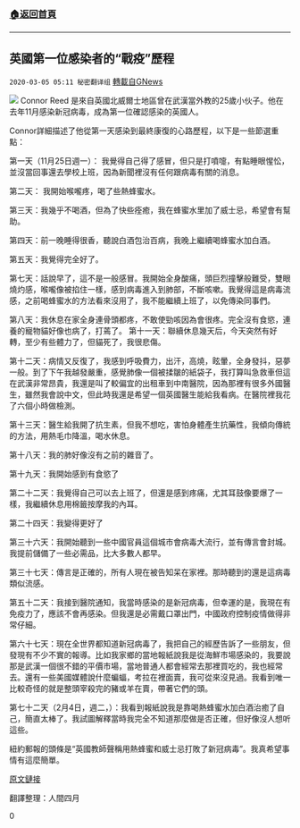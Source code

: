 ###  [:house:返回首頁](https://github.com/ourhimalayas/txt)
---

## 英國第一位感染者的“戰疫”歷程
`2020-03-05 05:11 秘密翻译组` [轉載自GNews](https://gnews.org/zh-hant/131308/)

![](https://s3-ap-northeast-1.amazonaws.com/news.guo.offload.media/wp-content/uploads/2020/03/05050754/2-4.jpg)
Connor Reed 是來自英國北威爾士地區曾在武漢當外教的25歲小伙子。他在去年11月感染新冠病毒，成為第一位確認感染的英國人。

Connor詳細描述了他從第一天感染到最終康復的心路歷程，以下是一些節選重點：

第一天（11月25日週一）： 我覺得自己得了感冒，但只是打噴嚏，有點睡眼惺忪，並沒當回事還去學校上班，因為新聞裡沒有任何跟病毒有關的消息。

第二天： 我開始喉嚨疼，喝了些熱蜂蜜水。

第三天：我幾乎不喝酒，但為了快些痊癒，我在蜂蜜水里加了威士忌，希望會有幫助。

第四天：前一晚睡得很香，聽說白酒包治百病，我晚上繼續喝蜂蜜水加白酒。

第五天：我覺得完全好了。

第七天：話說早了，這不是一般感冒。我開始全身酸痛，頭巨烈撞擊般難受，雙眼燒灼感，喉嚨像被掐住一樣，感到病毒進入到肺部，不斷咳嗽。我覺得這是病毒流感，之前喝蜂蜜水的方法看來沒用了，我不能繼續上班了，以免傳染同事們。

第八天：我休息在家全身連骨頭都疼，不敢使勁咳因為會很疼。完全沒有食慾，連養的寵物貓好像也病了，打蔫了。 
第十一天：聯續休息幾天后，今天突然有好轉，至少有些體力了，但貓死了，我很悲傷。

第十二天：病情又反復了，我感到呼吸費力，出汗，高燒，眩暈，全身發抖，惡夢一般。到了下午我越發嚴重，感覺肺像一個被揉皺的紙袋子，我打算叫急救車但這在武漢非常昂貴，我還是叫了較偏宜的出租車到中南醫院，因為那裡有很多外國醫生，雖然我會說中文，但此時我還是希望一個英國醫生能給我看病。在醫院裡我花了六個小時做檢測。

第十三天：醫生給我開了抗生素，但我不想吃，害怕身體產生抗藥性，我傾向傳統的方法，用熱毛巾降溫，喝水休息。

第十八天：我的肺好像沒有之前的雜音了。

第十九天：我開始感到有食慾了

第二十二天：我覺得自己可以去上班了，但還是感到疼痛，尤其耳鼓像要爆了一樣，我繼續休息用棉籤按摩我的內耳。

第二十四天：我變得更好了

第三十六天：我開始聽到一些中國官員這個城市會病毒大流行，並有傳言會封城。我提前儲備了一些必需品，比大多數人都早。

第三十七天：傳言是正確的，所有人現在被告知呆在家裡。那時聽到的還是這病毒類似流感。

第五十二天：我接到醫院通知，我當時感染的是新冠病毒，但幸運的是，我現在有免疫力了，應該不會再感染。但我還是必需戴口罩出門，中國政府控制疫情做得非常仔細。

第六十七天：現在全世界都知道新冠病毒了，我把自己的經歷告訴了一些朋友，但發現有不少不實的報導。比如我家鄉的當地報紙說我是從海鮮市場感染的，我要說那是武漢一個很不錯的平價市場，當地普通人都會經常去那裡買吃的，我也經常去。還有一些美國媒體說什麼蝙蝠，考拉在裡面賣，我可從來沒見過。我看到唯一比較奇怪的就是整頭宰殺完的豬或羊在賣，帶著它們的頭。

第七十二天（2月4日，週二，）：我看到報紙說我是靠喝熱蜂蜜水加白酒治癒了自己，簡直太棒了。我試圖解釋當時我完全不知道那麼做是否正確，但好像沒人想听這些。

紐約郵報的頭條是“英國教師聲稱用熱蜂蜜和威士忌打敗了新冠病毒”。我真希望事情有這麼簡單。

[原文鏈接](https://www.dailymail.co.uk/news/article-8075633/First-British-victim-25-describes-coronavirus.html)

翻譯整理：人間四月



0
